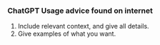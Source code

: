 ### ChatGPT Usage advice found on internet
1. Include relevant context, and give all details.
2. Give examples of what you want.
